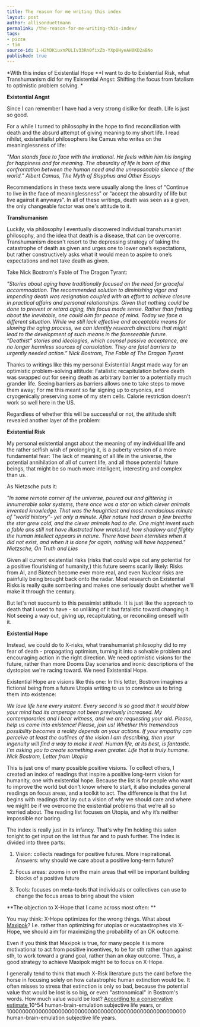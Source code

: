 ```yaml
---
title: The reason for me writing this index
layout: post
author: allisonduettmann
permalink: /the-reason-for-me-writing-this-index/
tags:
- pizza
- tim
source-id: 1-H2hDKiuxnPULIv33Rn0fixZb-YXp0HyeAH0KD2aBNo
published: true
---
```

*With this index of Existential Hope **I want to do to Existential Risk, what Transhumanism did for my Existential Angst: Shifting the focus from fatalism to optimistic problem solving. *

**Existential Angst**

Since I can remember I have had a very strong dislike for death. Life is just so good.  

For a while I turned to philosophy in the hope to find reconciliation with death and the absurd attempt of giving meaning to my short life. I read nihilst, existentialist philosophers like Camus who writes on the meaninglessness of life:

*"Man stands face to face with the irrational. He feels within him his longing for happiness and for meaning. The absurdity of life is born of this confrontation between the human need and the unreasonable silence of the world." Albert Camus, The Myth of Sisyphus and Other Essays*

Recommendations in these texts were usually along the lines of "Continue to live in the face of meaninglessness" or “accept the absurdity of life but live against it anyways”. In all of these writings, death was seen as a given, the only changeable factor was one's attitude to it. 

**Transhumanism**

Luckily, via philosophy I eventually discovered individual transhumanist philosophy, and the idea that death is a disease, that can be overcome. Transhumanism doesn't resort to the depressing strategy of taking the catastrophe of death as given and urges one to lower one’s expectations, but rather constructively asks what it would mean to aspire to one’s expectations and not take death as given.

Take Nick Bostrom's Fable of The Dragon Tyrant: 

*"Stories about aging have traditionally focused on the need for graceful accommodation. The recommended solution to diminishing vigor and impending death was resignation coupled with an effort to achieve closure in practical affairs and personal relationships. Given that nothing could be done to prevent or retard aging, this focus made sense. Rather than fretting about the inevitable, one could aim for peace of mind. Today we face a different situation. While we still lack effective and acceptable means for slowing the aging process, we can identify research directions that might lead to the development of such means in the foreseeable future. “Deathist" stories and ideologies, which counsel passive acceptance, are no longer harmless sources of consolation. They are fatal barriers to urgently needed action.”  Nick Bostrom, The Fable of The Dragon Tyrant*

Thanks to writings like this my personal Existential Angst made way for an optimistic problem-solving attitude: Fatalistic recapitulation before death was swapped out for seeing death as arbitrary barrier to a potentially much grander life. Seeing barriers as barriers allows one to take steps to move them away; For me this meant so far signing up to cryonics, and cryogenically preserving some of my stem cells. Calorie restriction doesn't work so well here in the US. 

Regardless of whether this will be successful or not, the attitude shift revealed another layer of the problem: 

**Existential Risk**

My personal existential angst about the meaning of my individual life and the rather selfish wish of prolonging it, is a puberty version of a more fundamental fear: The lack of meaning of all life in the universe, the potential annihilation of all of current life, and all those potential future beings, that might be so much more intelligent, interesting and complex than us.

As Nietzsche puts it:

 *"In some remote corner of the universe, poured out and glittering in innumerable solar systems, there once was a star on which clever animals invented knowledge. That was the haughtiest and most mendacious minute of "world history"- yet only a minute. After nature had drawn a few breaths the star grew cold, and the clever animals had to die. One might invent such a fable ans still not have illustrated how wretched, how shadowy and flighty the human intellect appears in nature. There have been eternities when it did not exist, and when it is done for again, nothing will have happened."*  *Nietzsche, On Truth and Lies*

Given all current existential risks (risks that could wipe out any potential for a positive flourishing of humanity,) this future seems scarily likely: Risks from AI, and Biotech become ever more real, and even Nuclear risks are painfully being brought back onto the radar.  Most research on Existential Risks is really quite sombering and makes one seriously doubt whether we'll make it through the century. 

But let's not succumb to this pessimist attitude. It is just like the approach to death that I used to have - so unliking of it but fatalistic toward changing it. Not seeing a way out, giving up, recapitulating, or reconciling oneself with it.

**Existential Hope**

Instead, we could do to X-risks, what transhumanist philosophy did to my fear of death - propagating optimism, turning it into a solvable problem and encouraging action in the right direction. We need optimistic visions for the future, rather than more Dooms Day scenarios and ironic descriptions of the dystopias we're racing toward. We need Existential Hope. 

Existential Hope are visions like this one: In this letter, Bostrom imagines a fictional being from a future Utopia writing to us to convince us to bring them into existence: 

*We love life here every instant.  Every second is so good that it would blow your mind had its amperage not been previously increased.  My contemporaries and I bear witness, and we are requesting your aid.  Please, help us come into existence!  Please, join us!  Whether this tremendous possibility becomes a reality depends on your actions.  If your empathy can perceive at least the outlines of the vision I am describing, then your ingenuity will find a way to make it real. Human life, at its best, is fantastic.  I'm asking you to create something even greater.  Life that is truly humane. Nick Bostrom, Letter from Utopia*

This is just one of many possible positive visions. To collect others, I created an index of readings that inspire a positive long-term vision for humanity, one with existential hope. Because the list is for people who want to improve the world but don't know where to start, it also includes general readings on focus areas, and a toolkit to act. The difference is that the list begins with readings that lay out a vision of why we should care and where we might be if we overcome the existential problems that we’re all so worried about. The reading list focuses on Utopia, and why it’s neither impossible nor boring. 

The index is really just in its infancy. That's why I’m holding this salon tonight to get input on the list thus far and to push further. The Index is divided into three parts:

1. Vision: collects readings for positive futures. More inspirational. Answers: why should we care about a positive long-term future?

2. Focus areas: zooms in on the main areas that will be important building blocks of a positive future

3. Tools: focuses on meta-tools that individuals or collectives can use to change the focus areas to bring about the vision

**The objection to X-Hope that I came across most often: **

You may think: X-Hope optimizes for the wrong things. What about [Maxipok](http://www.existential-risk.org/concept.pdf)? I.e. rather than optimizing for utopias or eucatastrophes via X-Hope, we should aim for maximizing the probability of an OK outcome. 

Even if you think that Maxipok is true, for many people it is more motivational to act from positive incentives, to be for sth rather than against sth, to work toward a grand goal, rather than an okay outcome. Thus, a good strategy to achieve Maxipok might be to focus on X-Hope. 

I generally tend to think that much X-Risk literature puts the card before the horse in focusing solely on how catastrophic human extinction would be. It often misses to stress that extinction is only so bad, because the potential value that would be lost is so big, or even "astronomical"  in Bostrom's words. How much value would be lost? [According to a conservative estimate ](http://www.existential-risk.org/faq.html#2.)10^54 human-brain-emulation subjective life years, or 1000000000000000000000000000000000000000000000000000000 human-brain-emulation subjective life years. 

